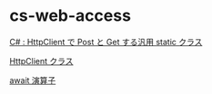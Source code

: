 # cs-web-access

[C# : HttpClient で Post と Get する汎用 static クラス](https://logicalerror.seesaa.net/article/377244421.html)

[HttpClient クラス](https://docs.microsoft.com/ja-jp/dotnet/api/system.net.http.httpclient?view=net-6.0)

[await 演算子](https://docs.microsoft.com/ja-jp/dotnet/csharp/language-reference/operators/await)

